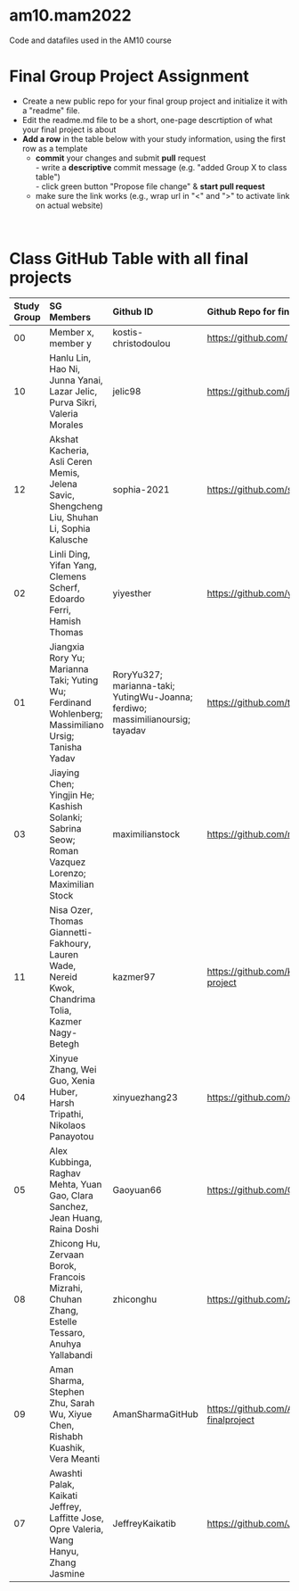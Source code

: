 # am10.mam2022

Code and datafiles used in the AM10 course

# Final Group Project Assignment

- Create a new public repo for your final group project and initialize it with a "readme" file. 
- Edit the readme.md file to be a short, one-page descrtiption of what your final project is about
- **Add a row** in the table below with your study information, using the first row as a template
    - **commit** your changes and submit **pull** request   
            - write a **descriptive** commit message (e.g. "added Group X to class table")  
            - click green button "Propose file change" & **start pull request**
    - make sure the link works (e.g., wrap url in "<" and ">" to activate link on actual website)  
<br>

# Class GitHub Table with all final projects

| Study Group   | SG Members           |Github ID                      |Github Repo for final project        | URL address for final project       |Date Added     |  
|:--------------|:---------------------|:------------------------------------------------------|:-----------------------|:-------------------------------------|:-----------------------| 
| 00     |Member x, member y |kostis-christodoulou |<https://github.com/>|<N/A>     | 2011-11-01 |
| 10     | Hanlu Lin, Hao Ni, Junna Yanai, Lazar Jelic, Purva Sikri, Valeria Morales | jelic98 | https://github.com/jelic98/lbs_am10_group | None | 2011-11-09 |
| 12     |Akshat Kacheria, Asli Ceren Memis, Jelena Savic, Shengcheng Liu, Shuhan Li, Sophia Kalusche |sophia-2021 |<https://github.com/sophia-2021/AM10_StudyGroup12.git>|<N/A>     | 2011-11-09 |
| 02     |Linli Ding, Yifan Yang, Clemens Scherf, Edoardo Ferri, Hamish Thomas |yiyesther |<https://github.com/yiyesther/AM10_Group_2.git>|<N/A>     | 2011-11-09 |
| 01     |Jiangxia Rory Yu; Marianna Taki; Yuting Wu; Ferdinand Wohlenberg; Massimiliano Ursig; Tanisha Yadav |RoryYu327; marianna-taki; YutingWu-Joanna; ferdiwo; massimilianoursig; tayadav |<https://github.com/tayadav/Data_visualization.git>|  <N/A>  | 2011-11-09 |
| 03     |Jiaying Chen; Yingjin He; Kashish Solanki; Sabrina Seow; Roman Vazquez Lorenzo; Maximilian Stock |maximilianstock |<https://github.com/maximilianstock/AM10-Group-3>|  <N/A>  | 2011-11-09 |
| 11 | Nisa Ozer, Thomas Giannetti-Fakhoury, Lauren Wade, Nereid Kwok, Chandrima Tolia, Kazmer Nagy-Betegh | kazmer97 | <https://github.com/kazmer97/data-visualisation_final-project> | https://rpubs.com/kazmer97/astronauts_space_story |  2021-11-09 |
| 04 |Xinyue Zhang, Wei Guo, Xenia Huber, Harsh Tripathi, Nikolaos Panayotou | xinyuezhang23 | <https://github.com/xinyuezhang23/am10_group4> | <N/A> |  2021-11-09 |
| 05 |Alex Kubbinga, Raghav Mehta, Yuan Gao, Clara Sanchez, Jean Huang, Raina Doshi  | Gaoyuan66 | <https://github.com/Gaoyuan66/data_visualization_group_5> | <N/A> |  2021-11-10 | 07 | Valeria Opre, Palak Awashti, Jeffrey Kaikati, Jose Laffitte, Hanyu Wang Hovik, Jasmine Zhang | jeffreykaikati |  < https://github.com/JeffreyKaikati/group7-visualisation> | <N/A> | 2021-11-10 
| 08 |Zhicong Hu, Zervaan Borok, Francois Mizrahi, Chuhan Zhang, Estelle Tessaro, Anuhya Yallabandi | zhiconghu | <https://github.com/zhiconghu/AM10_Group8> | <N/A> |  2021-11-12 |
| 09 | Aman Sharma, Stephen Zhu, Sarah Wu, Xiyue Chen, Rishabh Kuashik, Vera Meanti | AmanSharmaGitHub | <https://github.com/AmanSharmaGitHub/am10-group9-finalproject> | <N/A> |  2021-11-12 |
| 07 | Awashti Palak, Kaikati Jeffrey, Laffitte Jose, Opre Valeria, Wang Hanyu, Zhang Jasmine | JeffreyKaikatib | <https://github.com/JeffreyKaikati/group7-visualisation> | <N/A> |  2021-11-17 |

